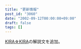 ```yaml
---
title: "更新情報"
post_id: "3060"
date: "2002-09-12T00:00:00+09:00"
draft: false
tags: []
---
```



[KIRA☆KIRA](/kira-kira)の解説文を追加。
